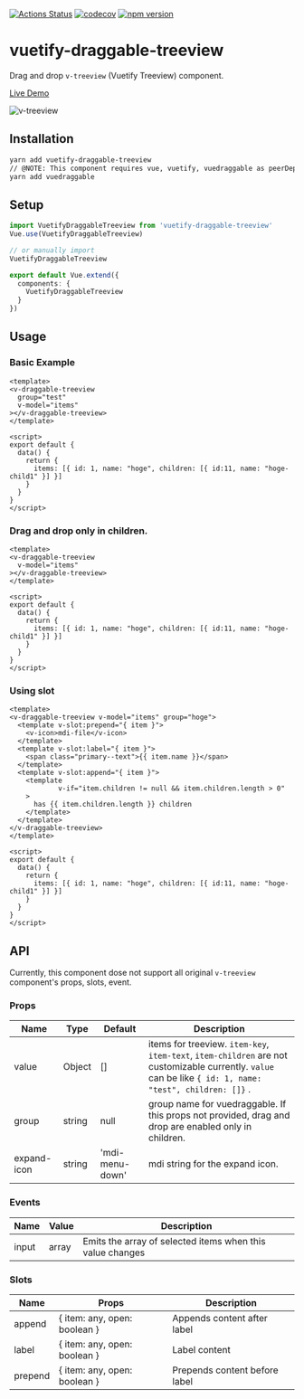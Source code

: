 [![Actions Status](https://github.com/suusan2go/vuetify-draggable-treeview/workflows/test/badge.svg)](https://github.com/suusan2go/vuetify-draggable-treeview/actions)
[![codecov](https://codecov.io/gh/suusan2go/vuetify-draggable-treeview/branch/master/graph/badge.svg)](https://codecov.io/gh/suusan2go/vuetify-draggable-treeview)
[![npm version](https://badge.fury.io/js/vuetify-draggable-treeview.svg)](https://badge.fury.io/js/vuetify-draggable-treeview)

# vuetify-draggable-treeview
Drag and drop `v-treeview` (Vuetify Treeview) component.

[Live Demo](https://v-draggable-treeview.netlify.com/)

![v-treeview](https://user-images.githubusercontent.com/8841470/70327688-b6ca2800-187a-11ea-907e-79d7dc3afca9.gif)


## Installation

```bash
yarn add vuetify-draggable-treeview
// @NOTE: This component requires vue, vuetify, vuedraggable as peerDependency.
yarn add vuedraggable
```

## Setup

```ts
import VuetifyDraggableTreeview from 'vuetify-draggable-treeview'
Vue.use(VuetifyDraggableTreeview)

// or manually import
VuetifyDraggableTreeview

export default Vue.extend({
  components: {
    VuetifyDraggableTreeview
  }
})

```

## Usage

### Basic Example
```vue
<template>
<v-draggable-treeview
  group="test"
  v-model="items"
></v-draggable-treeview>
</template>

<script>
export default {
  data() {
    return {
      items: [{ id: 1, name: "hoge", children: [{ id:11, name: "hoge-child1" }] }]
    }
  }
}
</script>
```

### Drag and drop only in children.
```vue
<template>
<v-draggable-treeview
  v-model="items"
></v-draggable-treeview>
</template>

<script>
export default {
  data() {
    return {
      items: [{ id: 1, name: "hoge", children: [{ id:11, name: "hoge-child1" }] }]
    }
  }
}
</script>
```

### Using slot
```vue
<template>
<v-draggable-treeview v-model="items" group="hoge">
  <template v-slot:prepend="{ item }">
    <v-icon>mdi-file</v-icon>
  </template>
  <template v-slot:label="{ item }">
    <span class="primary--text">{{ item.name }}</span>
  </template>
  <template v-slot:append="{ item }">
    <template
            v-if="item.children != null && item.children.length > 0"
    >
      has {{ item.children.length }} children
    </template>
  </template>
</v-draggable-treeview>
</template>

<script>
export default {
  data() {
    return {
      items: [{ id: 1, name: "hoge", children: [{ id:11, name: "hoge-child1" }] }]
    }
  }
}
</script>
```

## API
Currently, this component dose not support all original `v-treeview` component's props, slots, event.

### Props
Name | Type | Default | Description
--- | ---- | ---- | ---
value | Object | [] | items for treeview. `item-key`, `item-text`, `item-children` are not customizable currently.  `value` can be like `{ id: 1, name: "test", children: []}` .
group | string | null | group name for vuedraggable. If this props not provided, drag and drop are enabled only in children.
expand-icon | string | 'mdi-menu-down' |mdi string for the expand icon.

### Events
Name | Value  | Description
--- | ---- | ---- 
input | array |  Emits the array of selected items when this value changes


### Slots
Name | Props  | Description
--- | ---- |  ---
append | { item: any, open: boolean } |  Appends content after label
label | { item: any, open: boolean } |  Label content
prepend | { item: any, open: boolean } |  Prepends content before label


